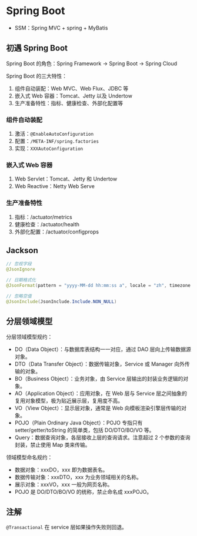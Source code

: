 # Spring Boot

* SSM：Spring MVC + spring + MyBatis

## 初遇 Spring Boot

Spring Boot 的角色：Spring Framework -&gt; Spring Boot -&gt; Spring Cloud

Spring Boot 的三大特性：

1. 组件自动装配：Web MVC、Web Flux、JDBC 等
2. 嵌入式 Web 容器：Tomcat、Jetty 以及 Undertow
3. 生产准备特性：指标、健康检查、外部化配置等

### 组件自动装配

1. 激活：`@EnableAutoConfiguration`
2. 配置：`/META-INF/spring.factories`
3. 实现：`XXXAutoConfiguration`

### 嵌入式 Web 容器

1. Web Servlet：Tomcat、Jetty 和 Undertow
2. Web Reactive：Netty Web Serve

### 生产准备特性

1. 指标：/actuator/metrics
2. 健康检查：/actuator/health
3. 外部化配置：/actuator/configprops

## Jackson

```java
// 忽视字段
@JsonIgnore

// 日期格式化
@JsonFormat(pattern = "yyyy-MM-dd hh:mm:ss a", locale = "zh", timezone = "GMT+8")

// 忽略空值
@JsonInclude(JsonInclude.Include.NON_NULL)
```

## 分层领域模型

分层领域模型规约：

* DO（Data Object）：与数据库表结构一一对应，通过 DAO 层向上传输数据源对象。
* DTO（Data Transfer Object）：数据传输对象，Service 或 Manager 向外传输的对象。
* BO（Business Object）：业务对象，由 Service 层输出的封装业务逻辑的对象。
* AO（Application Object）：应用对象，在 Web 层与 Service 层之间抽象的复用对象模型，极为贴近展示层，复用度不高。
* VO（View Object）：显示层对象，通常是 Web 向模板渲染引擎层传输的对象。
* POJO（Plain Ordinary Java Object）：POJO 专指只有 setter/getter/toString 的简单类，包括 DO/DTO/BO/VO 等。
* Query：数据查询对象，各层接收上层的查询请求。注意超过 2 个参数的查询封装，禁止使用 Map 类来传输。

领域模型命名规约：

* 数据对象：xxxDO，xxx 即为数据表名。
* 数据传输对象：xxxDTO，xxx 为业务领域相关的名称。
* 展示对象：xxxVO，xxx 一般为网页名称。
* POJO 是 DO/DTO/BO/VO 的统称，禁止命名成 xxxPOJO。

## 注解

`@Transactional` 在 service 层如果操作失败则回退。

